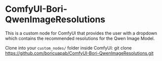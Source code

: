 # ComfyUI-Bori-QwenImageResolutions 
This is a custom node for ComfyUI that provides the user with a dropdown which contains the recommended resolutions for the Qwen Image Model. 
 
Clone into your `custom_nodes/` folder inside ComfyUI: 
git clone https://github.com/boricuapab/ComfyUI-Bori-QwenImageResolutions.git 
